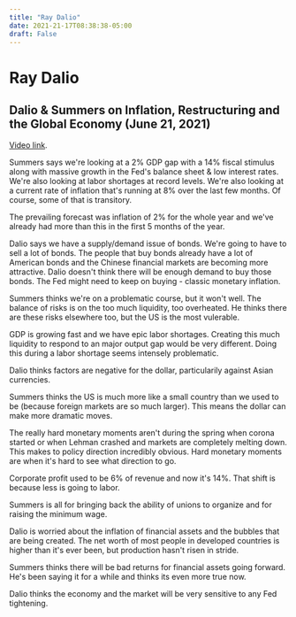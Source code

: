 ```yaml
---
title: "Ray Dalio"
date: 2021-21-17T08:38:38-05:00
draft: False
---
```


# Ray Dalio

## Dalio & Summers on Inflation, Restructuring and the Global Economy (June 21, 2021)

[Video link](https://www.youtube.com/watch?v=rckBn9yfXyU).

Summers says we're looking at a 2% GDP gap with a 14% fiscal stimulus along with massive growth in the Fed's balance sheet & low interest rates.  We're also looking at labor shortages at record levels.  We're also looking at a current rate of inflation that's running at 8% over the last few months.  Of course, some of that is transitory.

The prevailing forecast was inflation of 2% for the whole year and we've already had more than this in the first 5 months of the year.

Dalio says we have a supply/demand issue of bonds.  We're going to have to sell a lot of bonds.  The people that buy bonds already have a lot of American bonds and the Chinese financial markets are becoming more attractive.  Dalio doesn't think there will be enough demand to buy those bonds.  The Fed might need to keep on buying - classic monetary inflation.

Summers thinks we're on a problematic course, but it won't well.  The balance of risks is on the too much liquidity, too overheated.  He thinks there are these risks elsewhere too, but the US is the most vulerable.

GDP is growing fast and we have epic labor shortages.  Creating this much liquidity to respond to an major output gap would be very different.  Doing this during a labor shortage seems intensely problematic.

Dalio thinks factors are negative for the dollar, particularily against Asian currencies.

Summers thinks the US is much more like a small country than we used to be (because foreign markets are so much larger).  This means the dollar can make more dramatic moves.

The really hard monetary moments aren't during the spring when corona started or when Lehman crashed and markets are completely melting down.  This makes to policy direction incredibly obvious.  Hard monetary moments are when it's hard to see what direction to go.

Corporate profit used to be 6% of revenue and now it's 14%.  That shift is because less is going to labor.

Summers is all for bringing back the ability of unions to organize and for raising the minimum wage.

Dalio is worried about the inflation of financial assets and the bubbles that are being created.  The net worth of most people in developed countries is higher than it's ever been, but production hasn't risen in stride.

Summers thinks there will be bad returns for financial assets going forward.  He's been saying it for a while and thinks its even more true now.

Dalio thinks the economy and the market will be very sensitive to any Fed tightening.

